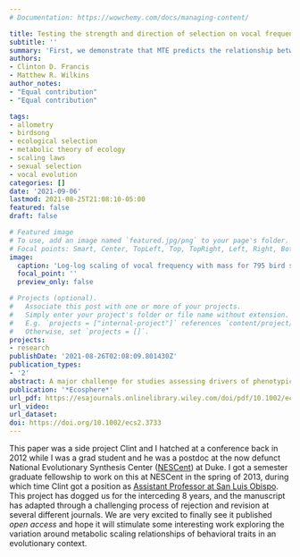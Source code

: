 ```yaml
---
# Documentation: https://wowchemy.com/docs/managing-content/

title: Testing the strength and direction of selection on vocal frequency using metabolic scaling theory
subtitle: ''
summary: 'First, we demonstrate that MTE predicts the relationship between the natural log of body size and natural log of vocal frequency across 795 bird species, controlling for phylogeny...'
authors:
- Clinton D. Francis
- Matthew R. Wilkins
author_notes:
- "Equal contribution"
- "Equal contribution"

tags:
- allometry
- birdsong
- ecological selection
- metabolic theory of ecology
- scaling laws
- sexual selection
- vocal evolution
categories: []
date: '2021-09-06'
lastmod: 2021-08-25T21:08:10-05:00
featured: false
draft: false

# Featured image
# To use, add an image named `featured.jpg/png` to your page's folder.
# Focal points: Smart, Center, TopLeft, Top, TopRight, Left, Right, BottomLeft, Bottom, BottomRight.
image:
  caption: 'Log-log scaling of vocal frequency with mass for 795 bird species'
  focal_point: ''
  preview_only: false

# Projects (optional).
#   Associate this post with one or more of your projects.
#   Simply enter your project's folder or file name without extension.
#   E.g. `projects = ["internal-project"]` references `content/project/deep-learning/index.md`.
#   Otherwise, set `projects = []`.
projects:
- research
publishDate: '2021-08-26T02:08:09.801430Z'
publication_types:
- '2'
abstract: A major challenge for studies assessing drivers of phenotypic divergence is the statistical comparison of taxa with unique, often unknown, evolutionary histories, and for which there are no clear expected trait values. Because many traits are fundamentally constrained by energy availability, we suggest that trait values predicted by scaling theories such as the metabolic theory of ecology (MTE) can provide baseline expectations. Here, we introduce a metabolic scaling-based approach to test theory involving the direction and magnitude of ecological and sexual selection, using vocal frequency as an example target of selection. First, we demonstrate that MTE predicts the relationship between the natural log of body size and natural log of vocal frequency across 795 bird species, controlling for phylogeny. Family-wide deviations in slope and intercepts from MTE estimates reveal taxa with potentially important differences in physiology or natural history. Further, species-level frequency deviations from MTE expectations are predicted by factors related to ecological and sexual selection and, in some cases, provide evidence that differs from current understanding of the direction of selection and identity of ecological selective agents. For example, our approach lends additional support to the findings from many cross-habitat studies that suggest that dense vegetation selects for lower frequency signals. However, our analysis also suggests that birds in non-forested environments vocalize at frequencies higher than expected based on MTE, prompting intriguing questions about the selective forces in non-forest environments that may act on vocal frequency. Additionally, vocal frequency deviates more strongly from MTE expectations among species with smaller repertoires and those with low levels of sexual dichromatism, complicating the use of these common sexual selection surrogates. Broad application of our metabolic scaling approach might provide an important complementary approach to understanding how selection shapes phenotypic evolution by offering a common baseline across studies and taxa and providing the basis to explore evolutionary trade-offs within and among multicomponent and multimodal traits.
publication: '*Ecosphere*'
url_pdf: https://esajournals.onlinelibrary.wiley.com/doi/pdf/10.1002/ecs2.3733
url_video:
url_dataset:
doi: https://doi.org/10.1002/ecs2.3733
---
```


This paper was a side project Clint and I hatched at a conference back in 2012 while I was a grad student and he was a postdoc at the now defunct National Evolutionary Synthesis Center ([NESCent](https://nescent.org/)) at Duke. I got a semester graduate fellowship to work on this at NESCent in the spring of 2013, during which time Clint got a position as [Assistant Professor at San Luis Obispo](https://bio.calpoly.edu/content/clinton-francis). This project has dogged us for the interceding 8 years, and the manuscript has adapted through a challenging process of rejection and revision at several different journals. We are very excited to finally see it published *open access* and hope it will stimulate some interesting work exploring the variation around metabolic scaling relationships of behavioral traits in an evolutionary context.
